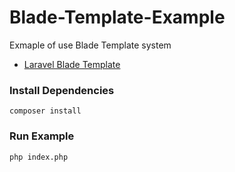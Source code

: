 # Blade-Template-Example

Exmaple of use Blade Template system

* [Laravel Blade Template](https://laravel.com/docs/5.4/blade)


### Install Dependencies

	composer install
	

### Run Example

	php index.php	